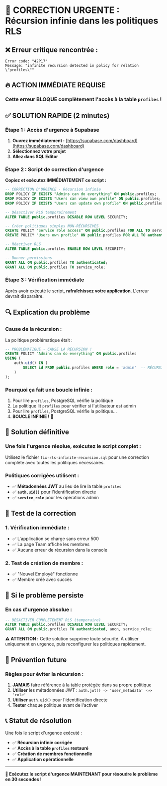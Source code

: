 # 🚨 CORRECTION URGENTE : Récursion infinie dans les politiques RLS

## ❌ **Erreur critique rencontrée :**
```
Error code: "42P17"
Message: "infinite recursion detected in policy for relation \"profiles\""
```

## 🔥 **ACTION IMMÉDIATE REQUISE**

### **Cette erreur BLOQUE complètement l'accès à la table `profiles` !**

## ✅ **SOLUTION RAPIDE (2 minutes)**

### **Étape 1 : Accès d'urgence à Supabase**
1. **Ouvrez immédiatement :** [https://supabase.com/dashboard](https://supabase.com/dashboard)
2. **Sélectionnez votre projet**
3. **Allez dans SQL Editor**

### **Étape 2 : Script de correction d'urgence**
**Copiez et exécutez IMMÉDIATEMENT ce script :**

```sql
-- CORRECTION D'URGENCE - Récursion infinie
DROP POLICY IF EXISTS "Admins can do everything" ON public.profiles;
DROP POLICY IF EXISTS "Users can view own profile" ON public.profiles;
DROP POLICY IF EXISTS "Users can update own profile" ON public.profiles;

-- Désactiver RLS temporairement
ALTER TABLE public.profiles DISABLE ROW LEVEL SECURITY;

-- Créer politiques simples NON-RÉCURSIVES
CREATE POLICY "Service role access" ON public.profiles FOR ALL TO service_role USING (true);
CREATE POLICY "Users own profile" ON public.profiles FOR ALL TO authenticated USING (auth.uid() = id);

-- Réactiver RLS
ALTER TABLE public.profiles ENABLE ROW LEVEL SECURITY;

-- Donner permissions
GRANT ALL ON public.profiles TO authenticated;
GRANT ALL ON public.profiles TO service_role;
```

### **Étape 3 : Vérification immédiate**
Après avoir exécuté le script, **rafraîchissez votre application**. L'erreur devrait disparaître.

## 🔍 **Explication du problème**

### **Cause de la récursion :**
La politique problématique était :
```sql
-- PROBLÉMATIQUE - CAUSE LA RÉCURSION !
CREATE POLICY "Admins can do everything" ON public.profiles
USING (
    auth.uid() IN (
        SELECT id FROM public.profiles WHERE role = 'admin'  -- RÉCURSION ICI !
    )
);
```

### **Pourquoi ça fait une boucle infinie :**
1. Pour lire `profiles`, PostgreSQL vérifie la politique
2. La politique lit `profiles` pour vérifier si l'utilisateur est admin
3. Pour lire `profiles`, PostgreSQL vérifie la politique...
4. **BOUCLE INFINIE !** 🔄

## 🔧 **Solution définitive**

### **Une fois l'urgence résolue, exécutez le script complet :**
Utilisez le fichier `fix-rls-infinite-recursion.sql` pour une correction complète avec toutes les politiques nécessaires.

### **Politiques corrigées utilisent :**
- ✅ **Métadonnées JWT** au lieu de lire la table `profiles`
- ✅ **`auth.uid()`** pour l'identification directe
- ✅ **`service_role`** pour les opérations admin

## 🎯 **Test de la correction**

### **1. Vérification immédiate :**
- ✅ L'application se charge sans erreur 500
- ✅ La page Team affiche les membres
- ✅ Aucune erreur de récursion dans la console

### **2. Test de création de membre :**
- ✅ "Nouvel Employé" fonctionne
- ✅ Membre créé avec succès

## 🚨 **Si le problème persiste**

### **En cas d'urgence absolue :**
```sql
-- DÉSACTIVER COMPLÈTEMENT RLS (temporaire)
ALTER TABLE public.profiles DISABLE ROW LEVEL SECURITY;
GRANT ALL ON public.profiles TO authenticated, anon, service_role;
```

**⚠️ ATTENTION :** Cette solution supprime toute sécurité. À utiliser uniquement en urgence, puis reconfigurer les politiques rapidement.

## 🔄 **Prévention future**

### **Règles pour éviter la récursion :**
1. **JAMAIS** faire référence à la table protégée dans sa propre politique
2. **Utiliser** les métadonnées JWT : `auth.jwt() -> 'user_metadata' ->> 'role'`
3. **Utiliser** `auth.uid()` pour l'identification directe
4. **Tester** chaque politique avant de l'activer

## 📞 **Statut de résolution**

Une fois le script d'urgence exécuté :
- ✅ **Récursion infinie corrigée**
- ✅ **Accès à la table `profiles` restauré**
- ✅ **Création de membres fonctionnelle**
- ✅ **Application opérationnelle**

---

**🎯 Exécutez le script d'urgence MAINTENANT pour résoudre le problème en 30 secondes !** 